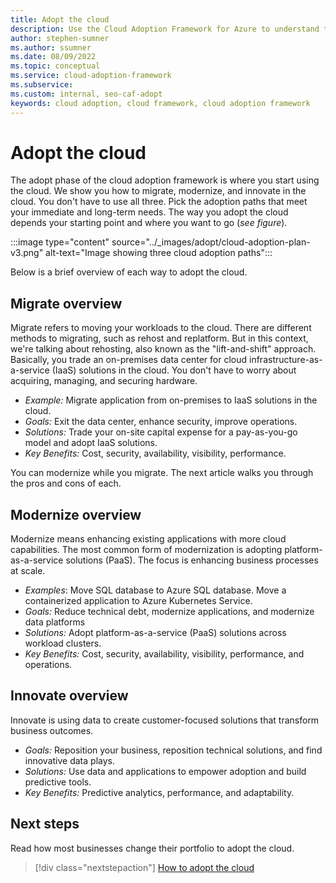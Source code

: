 ```yaml
---
title: Adopt the cloud
description: Use the Cloud Adoption Framework for Azure to understand the adoption horizons necessary to identify and prioritize, based on your adoption goals.
author: stephen-sumner
ms.author: ssumner
ms.date: 08/09/2022
ms.topic: conceptual
ms.service: cloud-adoption-framework
ms.subservice: 
ms.custom: internal, seo-caf-adopt
keywords: cloud adoption, cloud framework, cloud adoption framework
---
```

<!--This article was called out as a dependency needed for the "envision" content of the modernize methodology documentation. Alternative proposed filename was "establishing-cloud-horizons", but naming index.md for now since it's serving as the overview for "adopt", at least for the time being.*-->
# Adopt the cloud

The adopt phase of the cloud adoption framework is where you start using the cloud. We show you how to migrate, modernize, and innovate in the cloud. You don't have to use all three. Pick the adoption paths that meet your immediate and long-term needs. The way you adopt the cloud depends your starting point and where you want to go (*see figure*).

:::image type="content" source="../_images/adopt/cloud-adoption-plan-v3.png" alt-text="Image showing three cloud adoption paths":::

Below is a brief overview of each way to adopt the cloud.

## Migrate overview

Migrate refers to moving your workloads to the cloud. There are different methods to migrating, such as rehost and replatform. But in this context, we're talking about rehosting, also known as the "lift-and-shift" approach. Basically, you trade an on-premises data center for cloud infrastructure-as-a-service (IaaS) solutions in the cloud. You don't have to worry about acquiring, managing, and securing hardware.

- *Example:* Migrate application from on-premises to IaaS solutions in the cloud.
- *Goals:* Exit the data center, enhance security, improve operations.
- *Solutions:* Trade your on-site capital expense for a pay-as-you-go model and adopt IaaS solutions.
- *Key Benefits:* Cost, security, availability, visibility, performance.

You can modernize while you migrate. The next article walks you through the pros and cons of each.

## Modernize overview

Modernize means enhancing existing applications with more cloud capabilities. The most common form of modernization is adopting platform-as-a-service solutions (PaaS). The focus is enhancing business processes at scale.

- *Examples*: Move SQL database to Azure SQL database. Move a containerized application to Azure Kubernetes Service.
- *Goals:* Reduce technical debt, modernize applications, and modernize data platforms
- *Solutions:* Adopt platform-as-a-service (PaaS) solutions across workload clusters.
- *Key Benefits:* Cost, security, availability, visibility, performance, and operations.

## Innovate overview

Innovate is using data to create customer-focused solutions that transform business outcomes.

- *Goals:* Reposition your business, reposition technical solutions, and find innovative data plays.
- *Solutions:* Use data and applications to empower adoption and build predictive tools.
- *Key Benefits:* Predictive analytics, performance, and adaptability.

## Next steps

Read how most businesses change their portfolio to adopt the cloud.

> [!div class="nextstepaction"]
> [How to adopt the cloud](../adopt/how-to-adopt-the-cloud.md)
